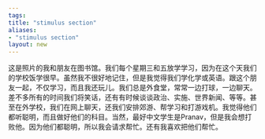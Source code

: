 ```yaml
---
tags: 
title: "stimulus section"
aliases:
- "stimulus section"
layout: new
---
```


这是照片的我和朋友在图书馆。我们每个星期三和五放学学习，因为在这个天我们的学校饭学很早。虽然我不很好地记住，但是我觉得我们学化学或英语。跟这个朋友一起，不仅学习，而且我还玩儿。我们总是外食堂，常常一边打球，一边聊天。差不多所有的时间我们将笑话，还有有时候谈谈政治、实施、世界新闻、等等。甚至在外学校，我们在网上聊天，还我们安排郊游、帮学习和打游戏机。我觉得他们都听聪明，而且做好他们的科目。当然，最好中文学生是Pranav，但是我会想打败他。因为他们都聪明，所以我会请求帮忙。还有我喜欢把他们帮忙。
